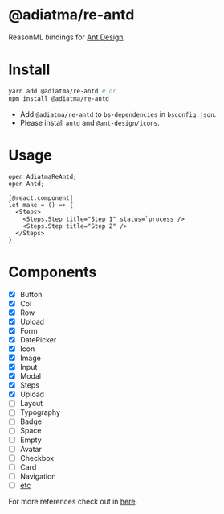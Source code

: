 # @adiatma/re-antd

ReasonML bindings for [Ant Design](https://ant.design).

# Install

```bash
yarn add @adiatma/re-antd # or
npm install @adiatma/re-antd
```

- Add `@adiatma/re-antd` to `bs-dependencies` in `bsconfig.json`.
- Please install `antd` and `@ant-design/icons`.

# Usage

```reason
open AdiatmaReAntd;
open Antd;

[@react.component]
let make = () => {
  <Steps>
    <Steps.Step title="Step 1" status=`process />
    <Steps.Step title="Step 2" />
  </Steps>
}
```

# Components

- [x] Button
- [x] Col
- [x] Row
- [x] Upload
- [x] Form
- [x] DatePicker
- [x] Icon
- [x] Image
- [x] Input
- [x] Modal
- [x] Steps
- [x] Upload
- [ ] Layout
- [ ] Typography
- [ ] Badge
- [ ] Space
- [ ] Empty
- [ ] Avatar
- [ ] Checkbox
- [ ] Card
- [ ] Navigation
- [ ] [etc](https://ant.design/components/overview/)

For more references check out in [here](https://ant.design/components/overview/).
